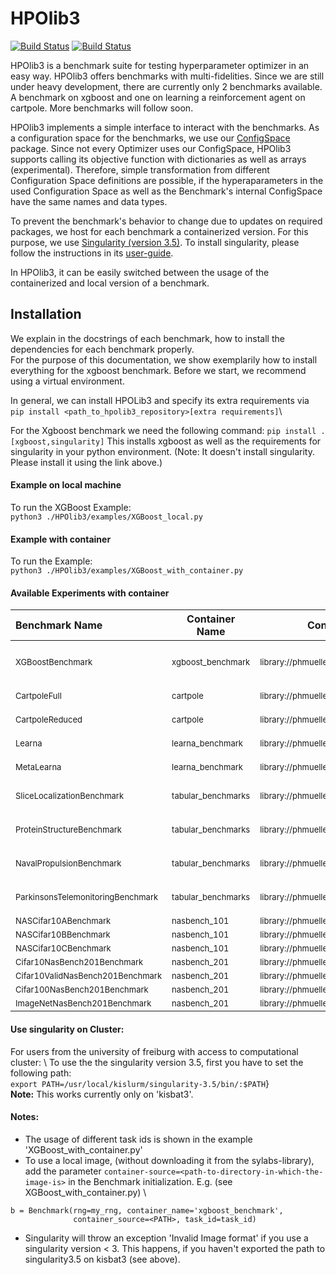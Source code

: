 # HPOlib3
[![Build Status](https://travis-ci.org/automl/HPOlib3.svg?branch=master)](https://travis-ci.org/automl/HPOlib3) [![Build Status](https://travis-ci.org/automl/HPOlib3.svg?branch=development)](https://travis-ci.org/automl/HPOlib3)

HPOlib3 is a benchmark suite for testing hyperparameter optimizer in an easy way. HPOlib3 offers benchmarks with 
multi-fidelities.
Since we are still under heavy development, there are currently only 2 benchmarks available. A benchmark on xgboost and one on 
learning a reinforcement agent on cartpole. More benchmarks will follow soon. 

HPOlib3 implements a simple interface to interact with the benchmarks. As a configuration space for the benchmarks, 
we use our [ConfigSpace](https://github.com/automl/ConfigSpace) package. Since not every Optimizer uses our ConfigSpace, 
HPOlib3 supports calling its objective function with dictionaries as well as arrays (experimental). 
Therefore, simple transformation from different Configuration Space definitions are possible, if the hyperaparameters in 
the used Configuration Space as well as the Benchmark's internal ConfigSpace have the same names and data types. 

To prevent the benchmark's behavior to change due to updates on required packages, we host for each benchmark a containerized version. 
For this purpose, we use [Singularity (version 3.5)](https://sylabs.io/guides/3.5/user-guide/). To install singularity, 
please follow the instructions in its [user-guide](https://sylabs.io/guides/3.5/user-guide/quick_start.html#quick-installation-steps).   

In HPOlib3, it can be easily switched between the usage of the containerized and local version of a benchmark.

## Installation
We explain in the docstrings of each benchmark, how to install the dependencies for each benchmark properly. \
For the purpose of this documentation, we show exemplarily how to install everything for the xgboost benchmark. 
Before we start, we recommend using a virtual environment.
 
In general, we can install HPOLib3 and specify its extra requirements via \
``` pip install <path_to_hpolib3_repository>[extra requirements] ```\

For the Xgboost benchmark we need the following command:
``` pip install .[xgboost,singularity] ```
This installs xgboost as well as the requirements for singularity in your python environment. 
(Note: It doesn't install singularity. Please install it using the link above.) 

#### Example on local machine

To run the XGBoost Example: \
```python3 ./HPOlib3/examples/XGBoost_local.py```

#### Example with container

To run the Example: \
```python3 ./HPOlib3/examples/XGBoost_with_container.py```


#### Available Experiments with container

| Benchmark Name                                            | Container Name                             | Container Source                                             | Additional Info                                              |
| :-------------------------------------------------------- | ------------------------------------------ | ------------------------------------------------------------ | ------------------------------------------------------------ |
| <font size="2em">XGBoostBenchmark</font>                  | <font size="2em">xgboost_benchmark</font>  | <font size="2em">library://phmueller/automl/xgboost_benchmark</font> | <font size="2em">Pass a openml task id to the dataset </font> |
| <font size="2em">CartpoleFull</font>                      | <font size="2em">cartpole</font>           | <font size="2em">library://phmueller/automl/cartpole</font>  | <font size="2em">Not deterministic</font>                    |
| <font size="2em">CartpoleReduced</font>                   | <font size="2em">cartpole</font>           | <font size="2em">library://phmueller/automl/cartpole</font>  | <font size="2em">Not deterministic</font>                    |
| <font size="2em">Learna</font>                            | <font size="2em">learna_benchmark</font>   | <font size="2em">library://phmueller/automl/learna_benchmark</font> | <font size="2em">Not deterministic</font>                    |
| <font size="2em">MetaLearna</font>                        | <font size="2em">learna_benchmark</font>   | <font size="2em">library://phmueller/automl/learna_benchmark</font> | <font size="2em">Not deterministic</font>                    |
| <font size="2em">SliceLocalizationBenchmark</font>        | <font size="2em">tabular_benchmarks</font> | <font size="2em">library://phmueller/automl/tabular_benchmarks</font> | <font size="2em">Loading may take several minutes</font>     |
| <font size="2em">ProteinStructureBenchmark</font>         | <font size="2em">tabular_benchmarks</font> | <font size="2em">library://phmueller/automl/tabular_benchmarks</font> | <font size="2em">Loading may take several minutes</font>     |
| <font size="2em">NavalPropulsionBenchmark</font>          | <font size="2em">tabular_benchmarks</font> | <font size="2em">library://phmueller/automl/tabular_benchmarks</font> | <font size="2em">Loading may take several minutes</font>     |
| <font size="2em">ParkinsonsTelemonitoringBenchmark</font> | <font size="2em">tabular_benchmarks</font> | <font size="2em">library://phmueller/automl/tabular_benchmarks</font> | <font size="2em">Loading may take several minutes</font>     |
| <font size="2em">NASCifar10ABenchmark</font>              | <font size="2em">nasbench_101</font>       | <font size="2em">library://phmueller/automl/nasbench_101</font> | <font size="2em"> </font>                                    |
| <font size="2em">NASCifar10BBenchmark</font>              | <font size="2em">nasbench_101</font>       | <font size="2em">library://phmueller/automl/nasbench_101</font> | <font size="2em"> </font>                                    |
| <font size="2em">NASCifar10CBenchmark</font>              | <font size="2em">nasbench_101</font>       | <font size="2em">library://phmueller/automl/nasbench_101</font> | <font size="2em"> </font>                                    |
| <font size="2em">Cifar10NasBench201Benchmark</font>       | <font size="2em">nasbench_201</font>       | <font size="2em">library://phmueller/automl/nasbench_201</font> | <font size="2em"> </font>                                    |
| <font size="2em">Cifar10ValidNasBench201Benchmark</font>  | <font size="2em">nasbench_201</font>       | <font size="2em">library://phmueller/automl/nasbench_201</font> | <font size="2em"> </font>                                    |
| <font size="2em">Cifar100NasBench201Benchmark</font>      | <font size="2em">nasbench_201</font>       | <font size="2em">library://phmueller/automl/nasbench_201</font> | <font size="2em"> </font>                                    |
| <font size="2em">ImageNetNasBench201Benchmark</font>      | <font size="2em">nasbench_201</font>       | <font size="2em">library://phmueller/automl/nasbench_201</font> | <font size="2em"> </font>                                    |


#### Use singularity on Cluster:
For users from the university of freiburg with access to computational cluster: \\
To use the the singularity version 3.5, first you have 
to set the following path:\
```export PATH=/usr/local/kislurm/singularity-3.5/bin/:$PATH```} \
**Note:** This works currently only on 'kisbat3'. 

#### Notes: 
- The usage of different task ids is shown in the example 'XGBoost_with_container.py'
- To use a local image, (without downloading it from the sylabs-library), add the parameter 
`container-source=<path-to-directory-in-which-the-image-is>` in the Benchmark initialization.
E.g. (see XGBoost_with_container.py) \
```
b = Benchmark(rng=my_rng, container_name='xgboost_benchmark', 
              container_source=<PATH>, task_id=task_id)
```
- Singularity will throw an exception 'Invalid Image format' if you use a singularity version < 3.
  This happens, if you haven't exported the path to singularity3.5 on kisbat3 (see above).
